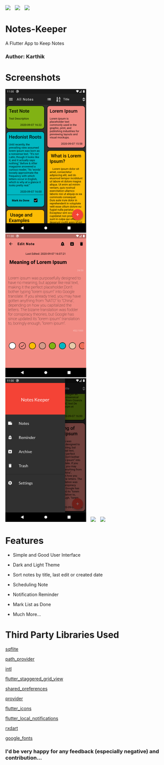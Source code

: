 <a href="https://github.com/carlzkarthik/notes-keeper/stargazers"><img src="https://img.shields.io/github/stars/carlzkarthik/notes-keeper?style=for-the-badge"></a>&emsp;<a href="https://github.com/carlzkarthik/notes-keeper/releases"><img src="https://img.shields.io/github/v/release/carlzkarthik/notes-keeper?color=green&style=for-the-badge"></a>&emsp;<a href="https://github.com/carlzkarthik/notes-keeper/blob/master/LICENSE"><img src="https://img.shields.io/github/license/carlzkarthik/notes-keeper?color=orange&style=for-the-badge"></a>

# Notes-Keeper
A Flutter App to Keep Notes
### Author: Karthik

# Screenshots
<img src='screenshots/screenshot1.png' height='450rem'>&emsp;<img src='screenshots/Screenshot2.png' height='450rem'>&emsp;<img src='screenshots/screenshot3.png'  height='450rem'>&emsp;<img src='screenshots/gif1.gif' height='450rem'>&emsp;<img src='screenshots/gif2.gif' height='450rem'>

# Features
* Simple and Good User Interface

* Dark and Light Theme

* Sort notes by title, last edit or created date

* Scheduling Note

* Notification Reminder

* Mark List as Done

* Much More...

# Third Party Libraries Used
<a href="https://pub.dev/packages/sqflite">sqflite</a>

<a href="https://pub.dev/packages/path_provider">path_provider</a>

<a href="https://pub.dev/packages/intl">intl</a>

<a href="https://pub.dev/packages/flutter_staggered_grid_view">flutter_staggered_grid_view</a>

<a href="https://pub.dev/packages/shared_preferences">shared_preferences</a>

<a href="https://pub.dev/packages/provider">provider</a>

<a href="https://pub.dev/packages/flutter_icons">flutter_icons</a>

<a href="https://pub.dev/packages/flutter_local_notifications">flutter_local_notifications</a>

<a href="https://pub.dev/packages/rxdart">rxdart</a>

<a href="https://pub.dev/packages/google_fonts">google_fonts</a>

### I'd be very happy for any feedback (especially negative) and contribution...





